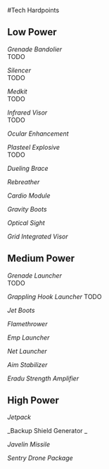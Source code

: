 #Tech Hardpoints

## Low Power
_Grenade Bandolier_  
TODO

_Silencer_  
TODO

_Medkit_  
TODO

_Infrared Visor_  
TODO

_Ocular Enhancement_  

_Plasteel Explosive_  
TODO

_Dueling Brace_  

_Rebreather_  

_Cardio Module_  

_Gravity Boots_  

_Optical Sight_  

_Grid Integrated Visor_  

## Medium Power

_Grenade Launcher_  
TODO

_Grappling Hook Launcher_
TODO  

_Jet Boots_  

_Flamethrower_  

_Emp Launcher_  

_Net Launcher_  

_Aim Stabilizer_

_Eradu Strength Amplifier_    

## High Power

_Jetpack_  

_Backup Shield Generator _  

_Javelin Missile_  

_Sentry Drone Package_
